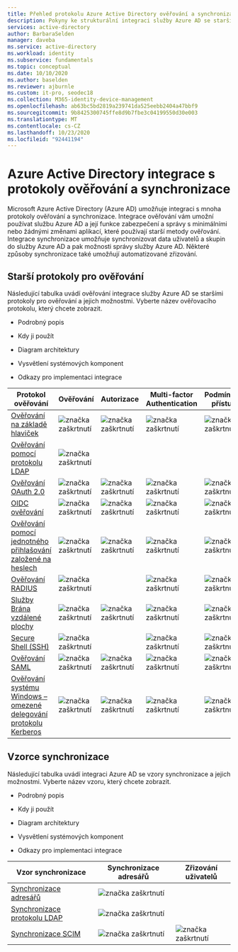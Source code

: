 ```yaml
---
title: Přehled protokolu Azure Active Directory ověřování a synchronizace
description: Pokyny ke strukturální integraci služby Azure AD se staršími protokoly pro ověřování a vzorem synchronizace
services: active-directory
author: BarbaraSelden
manager: daveba
ms.service: active-directory
ms.workload: identity
ms.subservice: fundamentals
ms.topic: conceptual
ms.date: 10/10/2020
ms.author: baselden
ms.reviewer: ajburnle
ms.custom: it-pro, seodec18
ms.collection: M365-identity-device-management
ms.openlocfilehash: ab63bc5bd2819a239741da525eebb2404a47bbf9
ms.sourcegitcommit: 9b8425300745ffe8d9b7fbe3c04199550d30e003
ms.translationtype: MT
ms.contentlocale: cs-CZ
ms.lasthandoff: 10/23/2020
ms.locfileid: "92441194"
---
```

# <a name="azure-active-directory-integrations-with-authentication-and-synchronization-protocols"></a>Azure Active Directory integrace s protokoly ověřování a synchronizace

Microsoft Azure Active Directory (Azure AD) umožňuje integraci s mnoha protokoly ověřování a synchronizace. Integrace ověřování vám umožní používat službu Azure AD a její funkce zabezpečení a správy s minimálními nebo žádnými změnami aplikací, které používají starší metody ověřování. Integrace synchronizace umožňuje synchronizovat data uživatelů a skupin do služby Azure AD a pak možnosti správy služby Azure AD. Některé způsoby synchronizace také umožňují automatizované zřizování.

## <a name="legacy-authentication-protocols"></a>Starší protokoly pro ověřování

Následující tabulka uvádí ověřování integrace služby Azure AD se staršími protokoly pro ověřování a jejich možnostmi. Vyberte název ověřovacího protokolu, který chcete zobrazit.

* Podrobný popis

* Kdy ji použít

* Diagram architektury

* Vysvětlení systémových komponent

* Odkazy pro implementaci integrace

 

| Protokol ověřování| Ověřování| Autorizace| Multi-factor Authentication| Podmíněný přístup |
| - |- | - | - | - |
| [Ověřování na základě hlaviček](auth-header-based.md)|![značka zaškrtnutí](./media/authentication-patterns/check.png)| ![značka zaškrtnutí](./media/authentication-patterns/check.png)| ![značka zaškrtnutí](./media/authentication-patterns/check.png)| ![značka zaškrtnutí](./media/authentication-patterns/check.png) |
| [Ověřování pomocí protokolu LDAP](auth-ldap.md)| ![značka zaškrtnutí](./media/authentication-patterns/check.png)| | |  |
| [Ověřování OAuth 2.0](auth-oauth2.md)| ![značka zaškrtnutí](./media/authentication-patterns/check.png)| ![značka zaškrtnutí](./media/authentication-patterns/check.png)| ![značka zaškrtnutí](./media/authentication-patterns/check.png)| ![značka zaškrtnutí](./media/authentication-patterns/check.png) |
| [OIDC ověřování](auth-oidc.md)| ![značka zaškrtnutí](./media/authentication-patterns/check.png)| ![značka zaškrtnutí](./media/authentication-patterns/check.png)| ![značka zaškrtnutí](./media/authentication-patterns/check.png)| ![značka zaškrtnutí](./media/authentication-patterns/check.png) |
| [Ověřování pomocí jednotného přihlašování založené na heslech](auth-password-based-sso.md )| ![značka zaškrtnutí](./media/authentication-patterns/check.png)| ![značka zaškrtnutí](./media/authentication-patterns/check.png)| ![značka zaškrtnutí](./media/authentication-patterns/check.png)| ![značka zaškrtnutí](./media/authentication-patterns/check.png) |
| [Ověřování RADIUS]( auth-radius.md)| ![značka zaškrtnutí](./media/authentication-patterns/check.png)| | ![značka zaškrtnutí](./media/authentication-patterns/check.png)| ![značka zaškrtnutí](./media/authentication-patterns/check.png) |
| [Služby Brána vzdálené plochy](auth-remote-desktop-gateway.md)| ![značka zaškrtnutí](./media/authentication-patterns/check.png)| ![značka zaškrtnutí](./media/authentication-patterns/check.png)| ![značka zaškrtnutí](./media/authentication-patterns/check.png)| ![značka zaškrtnutí](./media/authentication-patterns/check.png) |
| [Secure Shell (SSH)](auth-ssh.md) |  ![značka zaškrtnutí](./media/authentication-patterns/check.png)| | ![značka zaškrtnutí](./media/authentication-patterns/check.png)| ![značka zaškrtnutí](./media/authentication-patterns/check.png) |
| [Ověřování SAML](auth-saml.md)| ![značka zaškrtnutí](./media/authentication-patterns/check.png)| ![značka zaškrtnutí](./media/authentication-patterns/check.png)| ![značka zaškrtnutí](./media/authentication-patterns/check.png)| ![značka zaškrtnutí](./media/authentication-patterns/check.png) |
| [Ověřování systému Windows – omezené delegování protokolu Kerberos](auth-kcd.md)| ![značka zaškrtnutí](./media/authentication-patterns/check.png)| ![značka zaškrtnutí](./media/authentication-patterns/check.png)| ![značka zaškrtnutí](./media/authentication-patterns/check.png)| ![značka zaškrtnutí](./media/authentication-patterns/check.png) |


 
## <a name="synchronization-patterns"></a>Vzorce synchronizace

Následující tabulka uvádí integraci Azure AD se vzory synchronizace a jejich možnostmi. Vyberte název vzoru, který chcete zobrazit.

* Podrobný popis

* Kdy ji použít

* Diagram architektury

* Vysvětlení systémových komponent

* Odkazy pro implementaci integrace



| Vzor synchronizace| Synchronizace adresářů| Zřizování uživatelů |
| - | - | - |
| [Synchronizace adresářů](sync-directory.md)| ![značka zaškrtnutí](./media/authentication-patterns/check.png)|  |
| [Synchronizace protokolu LDAP](sync-ldap.md)| ![značka zaškrtnutí](./media/authentication-patterns/check.png)|  |
| [Synchronizace SCIM](sync-scim.md)| ![značka zaškrtnutí](./media/authentication-patterns/check.png)| ![značka zaškrtnutí](./media/authentication-patterns/check.png) |

